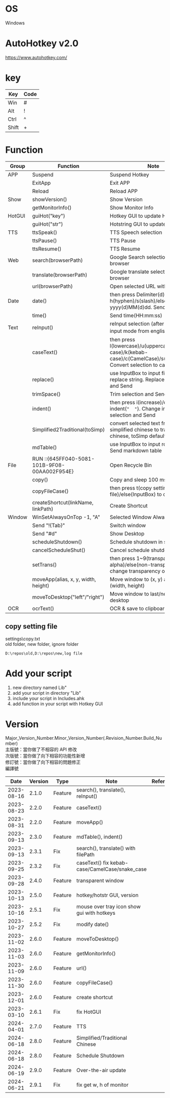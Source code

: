 # OS
Windows

# AutoHotkey v2.0
https://www.autohotkey.com/

# key
| Key | Code |
| ---- | ---- |
| Win | # |
| Alt | ! |
| Ctrl | ^ |
| Shift | + |

# Function
| Group | Function | Note | Default Hotkey |
| - | - | - | - |
| APP | Suspend | Suspend Hotkey |  Ctrl+F3 |
|  | ExitApp | Exit APP | Ctrl+F4 |
|  | Reload | Reload APP | Ctrl+F5 |
| Show | showVersion() | Show Version | Ctrl+Alt+Y |
|  | getMonitorInfo() | Show Monitor Info | Ctrl+Alt+N |
| HotGUI | guiHot("key") | Hotkey GUI to update Hotkeys | Ctrl+Alt+K |
|  | guiHot("str") | Hotstring GUI to update Hotstrings | Ctrl+Alt+H |
| TTS | ttsSpeak() | TTS Speech selection | Ctrl+Alt+1 |
|  | ttsPause() | TTS Pause | Ctrl+Alt+2 |
|  | ttsResume() | TTS Resume | Ctrl+Alt+3 |
| Web | search(browserPath) | Google Search selection with browser | Ctrl+Alt+G |
|  | translate(browserPath) | Google translate selection with browser | Ctrl+Alt+J |
|  | url(browserPath) | Open selected URL with browser | Ctrl+Alt+U |
| Date | date() | then press Delimiter(d) h(hyphen)/s(slash)/else("") in yyyy(d)MM(d)dd. Send Date | Ctrl+Alt+D |
|  | time() | Send time(HH:mm:ss) |  |
| Text | reInput() | reInput selection (after changing input mode from english to 注音) | Ctrl+Alt+R |
|  | caseText() | then press l(lowercase)/u(uppercase)/t(title case)/k(kebab-case)/c(CamelCase)/s(snake_case). Convert selection to case and Send | Ctrl+Alt+S |
|  | replace() | use InputBox to input find and replace string. Replace selection and Send | Ctrl+Alt+T |
|  | trimSpace() | Trim selection and Send | Ctrl+Alt+Space |
|  | indent() | then press i(increase)/d(decrease) indent(`"  "`). Change indent of selection and Send | Ctrl+Alt+I |
|  | Simplified2Traditional(toSimp) | convert selected text from simplified chinese to traditional chinese, toSimp default = 0 | Ctrl+Alt+V |
|  | mdTable() | use InputBox to input row and col. Send markdown table | Ctrl+Alt+B |
| File | RUN ::{645FF040-5081-101B-9F08-00AA002F954E} | Open Recycle Bin | Ctrl+Alt+X |
|  | copy() | Copy and sleep 100 ms |  |
|  | copyFileCase() | then press t(copy setting file)/else(InputBox) to copy folder | Ctrl+Alt+F |
|  | createShortcut(linkName, linkPath) | Create Shortcut | Ctrl+Alt+L |
| Window | WinSetAlwaysOnTop -1, "A" | Selected Window Always on top | Ctrl+F1 |
|  | Send "!{Tab}" | Switch window | LButton+RButton |
|  | Send "#d" | Show Desktop | RButton+LButton |
|  | scheduleShutdown() | Schedule shutdown in seconds | Ctrl+Alt+F11 |
|  | cancelScheduleShut() | Cancel schedule shutdown | Ctrl+Alt+F12 |
|  | setTrans() | then press 1~9(transparent alpha)/else(non-transparent) to change transparency of window | Ctrl+Alt+Q |
|  | moveApp(alias, x, y, width, height) | Move window to (x, y) and set (width, height) |  |
|  | moveToDesktop("left"/"right") | Move window to last/next virtual desktop | Ctrl+Alt+Left/Right |
| OCR | ocrText() | OCR & save to clipboard | Ctrl+Alt+C |

## copy setting file
settings\copy.txt\
old folder, new folder, ignore folder
```
D:\repos\old,D:\repos\new,log file
```

# Add your script
1. new directory named Lib"
2. add your script in directory "Lib"
3. include your script in Includes.ahk
4. add function in your script with Hotkey GUI

# Version
Major_Version_Number.Minor_Version_Number(.Revision_Number.Build_Number)\
主版號：當你做了不相容的 API 修改\
次版號：當你做了向下相容的功能性新增\
修訂號：當你做了向下相容的問題修正\
編譯號

| Date | Version | Type | Note | Reference |
| ---- | ---- | ---- | ---- | ---- |
| 2023-08-16 | 2.1.0 | Feature | search(), translate(), reInput() |  |
| 2023-08-23 | 2.2.0 | Feature | caseText() |  |
| 2023-08-31 | 2.2.0 | Feature | moveApp() |  |
| 2023-09-13 | 2.3.0 | Feature | mdTable(), indent() |  |
| 2023-09-13 | 2.3.1 | Fix | search(), translate() with filePath |  |
| 2023-09-25 | 2.3.2 | Fix | caseText() fix kebab-case/CamelCase/snake_case |  |
| 2023-09-28 | 2.4.0 | Feature | transparent window |  |
| 2023-10-13 | 2.5.0 | Feature | hotkey/hotstr GUI, version |  |
| 2023-10-16 | 2.5.1 | Fix | mouse over tray icon show gui with hotkeys |  |
| 2023-10-27 | 2.5.2 | Fix | modify date() |  |
| 2023-11-02 | 2.6.0 | Feature | moveToDesktop() |  |
| 2023-11-03 | 2.6.0 | Feature | getMonitorInfo() |  |
| 2023-11-09 | 2.6.0 | Feature | url() |  |
| 2023-11-30 | 2.6.0 | Feature | copyFileCase() |  |
| 2023-12-01 | 2.6.0 | Feature | create shortcut |  |
| 2023-03-10 | 2.6.1 | Fix | fix HotGUI |  |
| 2024-04-01 | 2.7.0 | Feature | TTS |  |
| 2024-06-18 | 2.8.0 | Feature | Simplified/Traditional Chinese |  |
| 2024-06-18 | 2.8.0 | Feature | Schedule Shutdown |  |
| 2024-06-19 | 2.9.0 | Feature | Over-the-air update |  |
| 2024-06-21 | 2.9.1 | Fix | fix get w, h of monitor |  |
